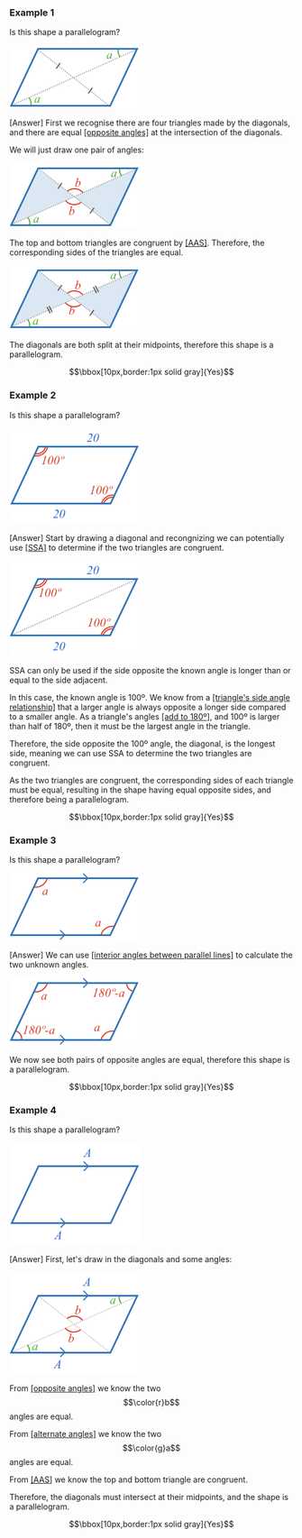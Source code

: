 
### Example 1
Is this shape a parallelogram?

![](ex1_1.png)

<hintLow>[Answer]
First we recognise there are four triangles made by the diagonals, and there are equal [[opposite angles]]((qr,'Math/Geometry_1/AnglesAtIntersections/base/Opposite',#00756F)) at the intersection of the diagonals.

We will just draw one pair of angles:

![](ex1_2.png)

The top and bottom triangles are congruent by [[AAS]]((qr,'Math/Geometry_1/CongruentTriangles/base/Aas',#00756F)). Therefore, the corresponding sides of the triangles are equal.

![](ex1_3.png)

The diagonals are both split at their midpoints, therefore this shape is a parallelogram.

$$\bbox[10px,border:1px solid gray]{Yes}$$
</hintLow>

### Example 2
Is this shape a parallelogram?

![](ex2_1.png)

<hintLow>[Answer]
Start by drawing a diagonal and recongnizing we can potentially use [[SSA]]((qr,'Math/Geometry_1/CongruentTriangles/base/Ssa',#00756F)) to determine if the two triangles are congruent.

![](ex2_2.png)

SSA can only be used if the side opposite the known angle is longer than or equal to the side adjacent.

In this case, the known angle is 100º. We know from a [[triangle's side angle relationship]]((qr,'Math/Geometry_1/SideAngleRelationship/base/Main',#00756F)) that a larger angle is always opposite a longer side compared to a smaller angle. As a triangle's angles [[add to 180º]]((qr,'Math/Geometry_1/Triangles/base/AngleSum',#00756F)), and 100º is larger than half of 180º, then it must be the largest angle in the triangle.

Therefore, the side opposite the 100º angle, the diagonal, is the longest side, meaning we can use SSA to determine the two triangles are congruent.

As the two triangles are congruent, the corresponding sides of each triangle must be equal, resulting in the shape having equal opposite sides, and therefore being a parallelogram.

$$\bbox[10px,border:1px solid gray]{Yes}$$
</hintLow>

### Example 3
Is this shape a parallelogram?

![](ex3_1.png)

<hintLow>[Answer]
We can use [[interior angles between parallel lines]]((qr,'Math/Geometry_1/AnglesAtIntersections/base/Interior',#00756F)) to calculate the two unknown angles.

![](ex3_2.png)

We now see both pairs of opposite angles are equal, therefore this shape is a parallelogram.

$$\bbox[10px,border:1px solid gray]{Yes}$$
</hintLow>

### Example 4
Is this shape a parallelogram?

![](ex4_1.png)

<hintLow>[Answer]
First, let's draw in the diagonals and some angles:

![](ex4_2.png)

From [[opposite angles]]((qr,'Math/Geometry_1/AnglesAtIntersections/base/Opposite',#00756F)) we know the two $$\color{r}b$$ angles are equal.

From [[alternate angles]]((qr,'Math/Geometry_1/AnglesAtIntersections/base/Alternate',#00756F)) we know the two $$\color{g}a$$ angles are equal.

From [[AAS]]((qr,'Math/Geometry_1/CongruentTriangles/base/Aas',#00756F)) we know the top and bottom triangle are congruent.

Therefore, the diagonals must intersect at their midpoints, and the shape is a parallelogram.

$$\bbox[10px,border:1px solid gray]{Yes}$$
</hintLow>


<!-- 
![](ex1.png)

<hintLow>[Answer]
[[triangle]]((qr,'Math/Geometry_1/Triangles/base/AngleSum',#00756F)) 
</hintLow>


 $$\bbox[10px,border:1px solid gray]{Yes}$$ -->